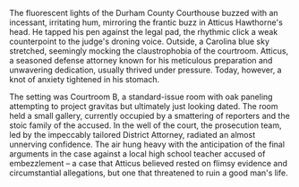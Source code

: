 The fluorescent lights of the Durham County Courthouse buzzed with an incessant, irritating hum, mirroring the frantic buzz in Atticus Hawthorne's head. He tapped his pen against the legal pad, the rhythmic click a weak counterpoint to the judge's droning voice. Outside, a Carolina blue sky stretched, seemingly mocking the claustrophobia of the courtroom. Atticus, a seasoned defense attorney known for his meticulous preparation and unwavering dedication, usually thrived under pressure. Today, however, a knot of anxiety tightened in his stomach.

The setting was Courtroom B, a standard-issue room with oak paneling attempting to project gravitas but ultimately just looking dated. The room held a small gallery, currently occupied by a smattering of reporters and the stoic family of the accused. In the well of the court, the prosecution team, led by the impeccably tailored District Attorney, radiated an almost unnerving confidence. The air hung heavy with the anticipation of the final arguments in the case against a local high school teacher accused of embezzlement – a case that Atticus believed rested on flimsy evidence and circumstantial allegations, but one that threatened to ruin a good man's life.
